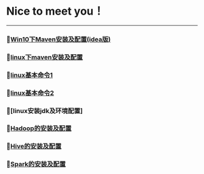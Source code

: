 # Nice to meet you！
-----------------------------------------------------------------
### 🎈[Win10下Maven安装及配置(idea版)](doc/Maven/Maven的安装配置及创建IDEA项目.md)
### 🎈[linux下maven安装及配置](doc/Maven/linux下安装maven.md)
### 🎈[linux基本命令1](doc/LInuxcode/linuxthird.md)
### 🎈[linux基本命令2](doc/LInuxcode/linuxfourth.md)
### 🎈[linux安装jdk及环境配置]
### 🎈[Hadoop的安装及配置](doc/Hadoop/初识hadoop.md)
### 🎈[Hive的安装及配置](doc/Hive/初识hive.md)
### 🎈[Spark的安装及配置](doc/Spark/Spark.md)


